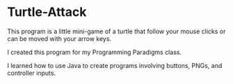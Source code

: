# Turtle-Attack
This program is a little mini-game of a turtle that follow your mouse clicks or can be moved with your arrow keys.

I created this program for my Programming Paradigms class.

I learned how to use Java to create programs involving buttons, PNGs, and controller inputs.
